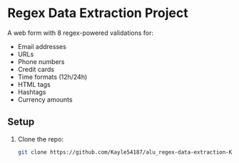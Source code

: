 # Regex Data Extraction Project

A web form with 8 regex-powered validations for:

- Email addresses
- URLs
- Phone numbers
- Credit cards
- Time formats (12h/24h)
- HTML tags
- Hashtags
- Currency amounts

## Setup

1. Clone the repo:
   ```bash
   git clone https://github.com/Kayle54187/alu_regex-data-extraction-Kayle54187.git
   ```
